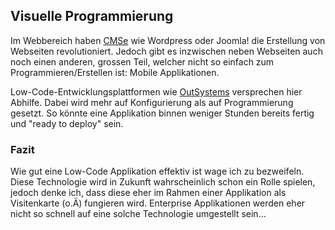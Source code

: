## Visuelle Programmierung
Im Webbereich haben [CMSe](/wiki/cms) wie Wordpress oder Joomla! die Erstellung von Webseiten revolutioniert. Jedoch gibt es inzwischen neben Webseiten auch noch einen anderen, grossen Teil, welcher nicht so einfach zum Programmieren/Erstellen ist: Mobile Applikationen.


Low-Code-Entwicklungsplattformen wie [OutSystems](https://www.outsystems.com/) versprechen hier Abhilfe. Dabei wird mehr auf Konfigurierung als auf Programmierung gesetzt. So könnte eine Applikation binnen weniger Stunden bereits fertig und "ready to deploy" sein.


### Fazit
Wie gut eine Low-Code Applikation effektiv ist wage ich zu bezweifeln. Diese Technologie wird in Zukunft wahrscheinlich schon ein Rolle spielen, jedoch denke ich, dass diese eher im Rahmen einer Applikation als Visitenkarte (o.Ä) fungieren wird. Enterprise Applikationen werden eher nicht so schnell auf eine solche Technologie umgestellt sein…